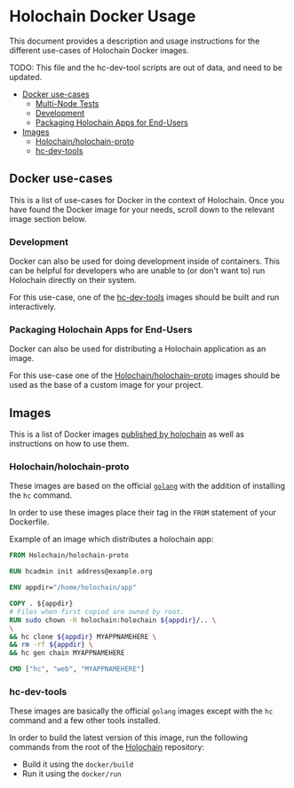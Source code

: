 # Holochain Docker Usage
This document provides a description and usage instructions for the different use-cases of Holochain Docker images.

TODO: This file and the hc-dev-tool scripts are out of data, and need to be updated.

<!-- TOC depthFrom:2 depthTo:6 withLinks:1 updateOnSave:1 orderedList:0 -->

- [Docker use-cases](#docker-use-cases)
	- [Multi-Node Tests](#multi-node-tests)
	- [Development](#development)
	- [Packaging Holochain Apps for End-Users](#packaging-holochain-apps-for-end-users)
- [Images](#images)
	- [Holochain/holochain-proto](#metacurrencyholochain)
	- [hc-dev-tools](#hc-dev-tools)

<!-- /TOC -->

## Docker use-cases
This is a list of use-cases for Docker in the context of Holochain. Once you have found the Docker image for your needs, scroll down to the relevant image section below.

### Development
Docker can also be used for doing development inside of containers. This can be helpful for developers who are unable to (or don't want to) run Holochain directly on their system.

For this use-case, one of the [hc-dev-tools](#hc-dev-tools) images should be built and run interactively.

### Packaging Holochain Apps for End-Users
Docker can also be used for distributing a Holochain application as an image.

For this use-case one of the [Holochain/holochain-proto](#metacurrencyholochain) images should be used as the base of a custom image for your project.

## Images
This is a list of Docker images [published by holochain](https://hub.docker.com/u/metacurrency/) as well as instructions on how to use them.

### Holochain/holochain-proto
These images are based on the official [`golang`](https://hub.docker.com/_/golang/) with the addition of installing the `hc` command.

In order to use these images place their tag in the `FROM` statement of your Dockerfile.

Example of an image which distributes a holochain app:
```Dockerfile
FROM Holochain/holochain-proto

RUN hcadmin init address@example.org

ENV appdir="/home/holochain/app"

COPY . ${appdir}
# Files when first copied are owned by root.
RUN sudo chown -R holochain:holochain ${appdir}/.. \
\
&& hc clone ${appdir} MYAPPNAMEHERE \
&& rm -rf ${appdir} \
&& hc gen chain MYAPPNAMEHERE

CMD ["hc", "web", "MYAPPNAMEHERE"]
```

### hc-dev-tools
These images are basically the official `golang` images except with the `hc` command and a few other tools installed.

In order to build the latest version of this image, run the following commands from the root of the [Holochain](https://github.com/HC-Interns/holochain-proto) repository:
* Build it using the `docker/build`
* Run it using the `docker/run`
